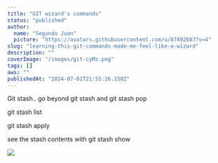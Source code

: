 ```yaml
---
title: "GIT wizard's commands"
status: "published"
author:
  name: "Segundo Juan"
  picture: "https://avatars.githubusercontent.com/u/87492687?v=4"
slug: "learning-this-git-commands-made-me-feel-like-a-wizard"
description: ""
coverImage: "/images/git-cyMz.png"
tags: []
aws: ""
publishedAt: "2024-07-01T21:55:26.158Z"
---
```


Git stash.. go beyond git stash and git stash pop

git stash list

git stash apply

see the stash contents with git stash show

![](/images/screenshot-from-2024-07-01-22-57-30-c2MT.png)

